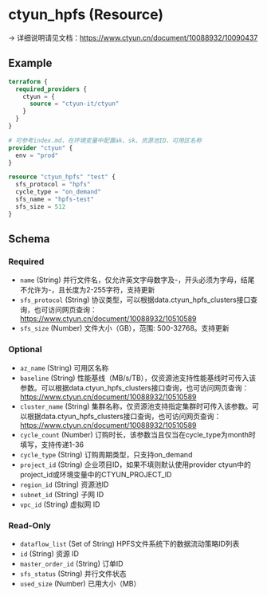 # ctyun_hpfs (Resource)
-> 详细说明请见文档：https://www.ctyun.cn/document/10088932/10090437



## Example

```terraform
terraform {
  required_providers {
    ctyun = {
      source = "ctyun-it/ctyun"
    }
  }
}

# 可参考index.md，在环境变量中配置ak、sk、资源池ID、可用区名称
provider "ctyun" {
  env = "prod"
}

resource "ctyun_hpfs" "test" {
  sfs_protocol = "hpfs"
  cycle_type = "on_demand"
  sfs_name = "hpfs-test"
  sfs_size = 512
}
```

<!-- schema generated by tfplugindocs -->
## Schema

### Required

- `name` (String) 并行文件名，仅允许英文字母数字及-，开头必须为字母，结尾不允许为-，且长度为2-255字符，支持更新
- `sfs_protocol` (String) 协议类型，可以根据data.ctyun_hpfs_clusters接口查询，也可访问网页查询：https://www.ctyun.cn/document/10088932/10510589
- `sfs_size` (Number) 文件大小（GB），范围: 500-32768。支持更新

### Optional

- `az_name` (String) 可用区名称
- `baseline` (String) 性能基线（MB/s/TB），仅资源池支持性能基线时可传入该参数。可以根据data.ctyun_hpfs_clusters接口查询，也可访问网页查询：https://www.ctyun.cn/document/10088932/10510589
- `cluster_name` (String) 集群名称，仅资源池支持指定集群时可传入该参数。可以根据data.ctyun_hpfs_clusters接口查询，也可访问网页查询：https://www.ctyun.cn/document/10088932/10510589
- `cycle_count` (Number) 订购时长，该参数当且仅当在cycle_type为month时填写，支持传递1-36
- `cycle_type` (String) 订购周期类型，只支持on_demand
- `project_id` (String) 企业项目ID，如果不填则默认使用provider ctyun中的project_id或环境变量中的CTYUN_PROJECT_ID
- `region_id` (String) 资源池ID
- `subnet_id` (String) 子网 ID
- `vpc_id` (String) 虚拟网 ID

### Read-Only

- `dataflow_list` (Set of String) HPFS文件系统下的数据流动策略ID列表
- `id` (String) 资源 ID
- `master_order_id` (String) 订单ID
- `sfs_status` (String) 并行文件状态
- `used_size` (Number) 已用大小（MB）